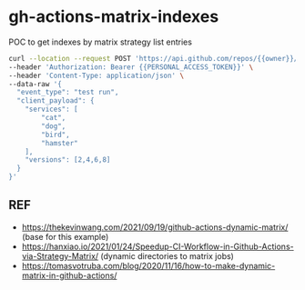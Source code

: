 # gh-actions-matrix-indexes
POC to get indexes by matrix strategy list entries


```bash
curl --location --request POST 'https://api.github.com/repos/{{owner}}/{{repo}}/dispatches' \
--header 'Authorization: Bearer {{PERSONAL_ACCESS_TOKEN}}' \
--header 'Content-Type: application/json' \
--data-raw '{
  "event_type": "test run",
  "client_payload": {
    "services": [
        "cat",
        "dog",
        "bird",
        "hamster"
    ],
    "versions": [2,4,6,8]
  }
}'
```


## REF
- https://thekevinwang.com/2021/09/19/github-actions-dynamic-matrix/ (base for this example)
- https://hanxiao.io/2021/01/24/Speedup-CI-Workflow-in-Github-Actions-via-Strategy-Matrix/ (dynamic directories to matrix jobs)
- https://tomasvotruba.com/blog/2020/11/16/how-to-make-dynamic-matrix-in-github-actions/
